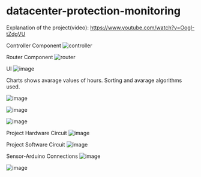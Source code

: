 # datacenter-protection-monitoring 
Explanation of the project(video): https://www.youtube.com/watch?v=OogI-tZdgVU

Controller Component
![controller](https://user-images.githubusercontent.com/43602725/154363302-711d69d9-9740-446c-8376-11172146b569.jpg)


Router Component
![router](https://user-images.githubusercontent.com/43602725/154363323-6996b89c-8733-4059-aee4-f103afaacbd0.jpg)


UI 
![image](https://user-images.githubusercontent.com/43602725/148827871-9bf5e652-c87e-44f7-910d-7e0d55011419.png)

Charts shows avarage values of hours. Sorting and avarage algorithms used.

![image](https://user-images.githubusercontent.com/43602725/148828294-db6eb53b-fa37-42b5-9f96-d73f97629b1a.png)

![image](https://user-images.githubusercontent.com/43602725/148828374-aac6630c-0265-4989-8d5c-b5eef8860fc4.png)

![image](https://user-images.githubusercontent.com/43602725/148828175-13049d1e-c9f6-4f6b-9342-039c7327a6e1.png)


Project Hardware Circuit
![image](https://user-images.githubusercontent.com/43602725/148948409-5e1434da-6973-42d7-b9c9-52b109e535de.png)


Project Software Circuit
![image](https://user-images.githubusercontent.com/43602725/148948305-23ab08f1-f924-4923-afcc-4fe8cbb1e8a4.png)

Sensor-Arduino Connections
![image](https://user-images.githubusercontent.com/43602725/148948465-936ec69e-a253-4227-b8d9-d3e86d3924e8.png)

![image](https://user-images.githubusercontent.com/43602725/148948571-959fa561-ff4c-4b2b-92e2-bd0ce08cb03c.png)



